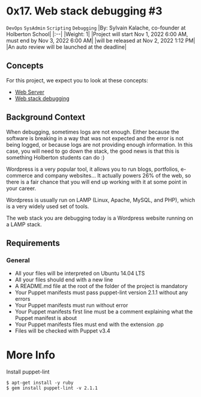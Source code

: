 # 0x17. Web stack debugging #3
`DevOps` `SysAdmin` `Scripting` `Debugging`
|By: Sylvain Kalache, co-founder at Holberton School|
|:--|
|Weight: 1|
|Project will start Nov 1, 2022 6:00 AM, must end by Nov 3, 2022 6:00 AM|
|will be released at Nov 2, 2022 1:12 PM|
|An auto review will be launched at the deadline|

## Concepts
For this project, we expect you to look at these concepts:

- [Web Server](https://alx-intranet.hbtn.io/concepts/17)
- [Web stack debugging](https://alx-intranet.hbtn.io/concepts/68)

## Background Context


When debugging, sometimes logs are not enough. Either because the software is breaking in a way that was not expected and the error is not being logged, or because logs are not providing enough information. In this case, you will need to go down the stack, the good news is that this is something Holberton students can do :)

Wordpress is a very popular tool, it allows you to run blogs, portfolios, e-commerce and company websites… It actually powers 26% of the web, so there is a fair chance that you will end up working with it at some point in your career.

Wordpress is usually run on LAMP (Linux, Apache, MySQL, and PHP), which is a very widely used set of tools.

The web stack you are debugging today is a Wordpress website running on a LAMP stack.

## Requirements
### General
- All your files will be interpreted on Ubuntu 14.04 LTS
- All your files should end with a new line
- A README.md file at the root of the folder of the project is mandatory
- Your Puppet manifests must pass puppet-lint version 2.1.1 without any errors
- Your Puppet manifests must run without error
- Your Puppet manifests first line must be a comment explaining what the Puppet manifest is about
- Your Puppet manifests files must end with the extension .pp
- Files will be checked with Puppet v3.4

# More Info
Install puppet-lint
```
$ apt-get install -y ruby
$ gem install puppet-lint -v 2.1.1
```
